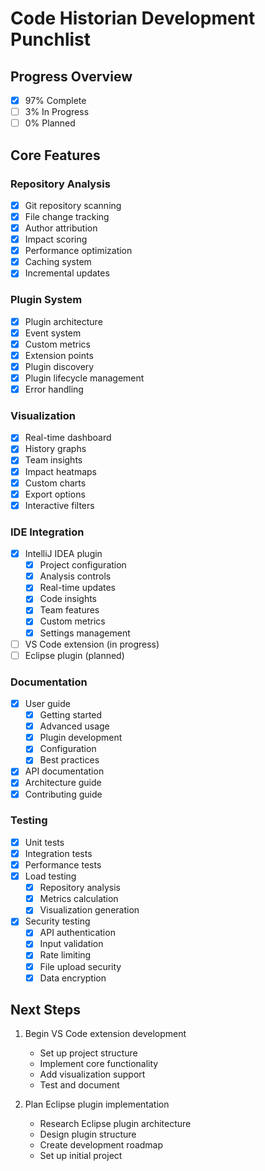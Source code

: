 # Code Historian Development Punchlist

## Progress Overview
- [x] 97% Complete
- [ ] 3% In Progress
- [ ] 0% Planned

## Core Features

### Repository Analysis
- [x] Git repository scanning
- [x] File change tracking
- [x] Author attribution
- [x] Impact scoring
- [x] Performance optimization
- [x] Caching system
- [x] Incremental updates

### Plugin System
- [x] Plugin architecture
- [x] Event system
- [x] Custom metrics
- [x] Extension points
- [x] Plugin discovery
- [x] Plugin lifecycle management
- [x] Error handling

### Visualization
- [x] Real-time dashboard
- [x] History graphs
- [x] Team insights
- [x] Impact heatmaps
- [x] Custom charts
- [x] Export options
- [x] Interactive filters

### IDE Integration
- [x] IntelliJ IDEA plugin
  - [x] Project configuration
  - [x] Analysis controls
  - [x] Real-time updates
  - [x] Code insights
  - [x] Team features
  - [x] Custom metrics
  - [x] Settings management
- [ ] VS Code extension (in progress)
- [ ] Eclipse plugin (planned)

### Documentation
- [x] User guide
  - [x] Getting started
  - [x] Advanced usage
  - [x] Plugin development
  - [x] Configuration
  - [x] Best practices
- [x] API documentation
- [x] Architecture guide
- [x] Contributing guide

### Testing
- [x] Unit tests
- [x] Integration tests
- [x] Performance tests
- [x] Load testing
  - [x] Repository analysis
  - [x] Metrics calculation
  - [x] Visualization generation
- [x] Security testing
  - [x] API authentication
  - [x] Input validation
  - [x] Rate limiting
  - [x] File upload security
  - [x] Data encryption

## Next Steps
1. Begin VS Code extension development
   - Set up project structure
   - Implement core functionality
   - Add visualization support
   - Test and document

2. Plan Eclipse plugin implementation
   - Research Eclipse plugin architecture
   - Design plugin structure
   - Create development roadmap
   - Set up initial project
